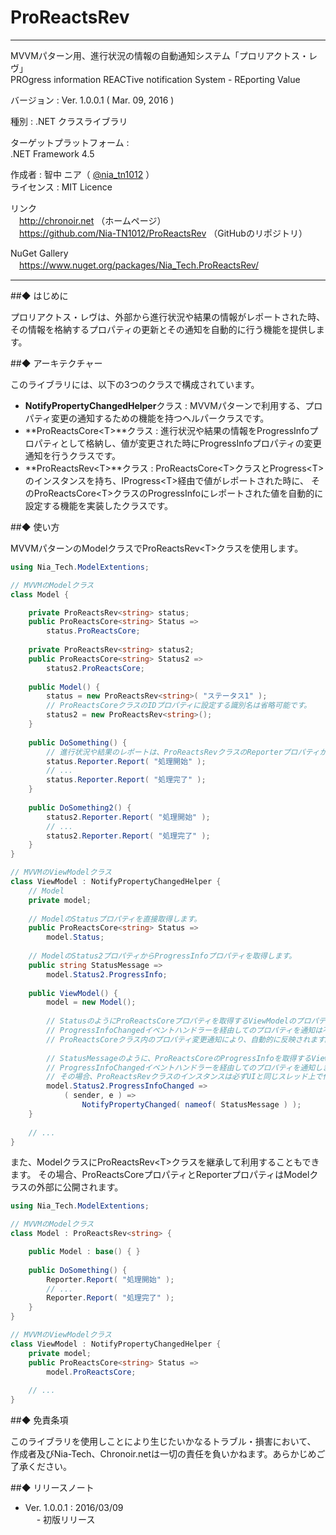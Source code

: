 # ProReactsRev
---
MVVMパターン用、進行状況の情報の自動通知システム「プロリアクトス・レヴ」  
PROgress information REACTive notification System - REporting Value  
  
バージョン : Ver. 1.0.0.1 ( Mar. 09, 2016 )  
  
種別 : .NET クラスライブラリ  
  
ターゲットプラットフォーム :  
.NET Framework 4.5 
  
作成者 : 智中 ニア（ [@nia_tn1012](https://twitter.com/nia_tn1012/) ）  
ライセンス : MIT Licence  
  
リンク  
　http://chronoir.net （ホームページ）  
　https://github.com/Nia-TN1012/ProReactsRev （GitHubのリポジトリ）  
  
NuGet Gallery  
　https://www.nuget.org/packages/Nia_Tech.ProReactsRev/


---

##◆ はじめに

プロリアクトス・レヴは、外部から進行状況や結果の情報がレポートされた時、その情報を格納するプロパティの更新とその通知を自動的に行う機能を提供します。

##◆ アーキテクチャー

このライブラリには、以下の3つのクラスで構成されています。
* **NotifyPropertyChangedHelper**クラス : MVVMパターンで利用する、プロパティ変更の通知するための機能を持つヘルパークラスです。
* **ProReactsCore\<T\>**クラス : 進行状況や結果の情報をProgressInfoプロパティとして格納し、値が変更された時にProgressInfoプロパティの変更通知を行うクラスです。
* **ProReactsRev\<T\>**クラス : ProReactsCore\<T\>クラスとProgress\<T\>のインスタンスを持ち、IProgress\<T\>経由で値がレポートされた時に、
そのProReactsCore\<T\>クラスのProgressInfoにレポートされた値を自動的に設定する機能を実装したクラスです。

##◆ 使い方

MVVMパターンのModelクラスでProReactsRev\<T\>クラスを使用します。

```csharp
using Nia_Tech.ModelExtentions;

// MVVMのModelクラス
class Model {

	private ProReactsRev<string> status;
	public ProReactsCore<string> Status =>
		status.ProReactsCore;
		
	private ProReactsRev<string> status2;
	public ProReactsCore<string> Status2 =>
		status2.ProReactsCore;
	
	public Model() {
		status = new ProReactsRev<string>( "ステータス1" );
		// ProReactsCoreクラスのIDプロパティに設定する識別名は省略可能です。
		status2 = new ProReactsRev<string>();
	}
	
	public DoSomething() {
		// 進行状況や結果のレポートは、ProReactsRevクラスのReporterプロパティからReportメソッドを呼び出して行います。
		status.Reporter.Report( "処理開始" );
		// ...
		status.Reporter.Report( "処理完了" );
	}
	
	public DoSomething2() {
		status2.Reporter.Report( "処理開始" );
		// ...
		status2.Reporter.Report( "処理完了" );
	}
}

// MVVMのViewModelクラス
class ViewModel : NotifyPropertyChangedHelper {
	// Model
	private model;
	
	// ModelのStatusプロパティを直接取得します。
	public ProReactsCore<string> Status =>
		model.Status;
		
	// ModelのStatus2プロパティからProgressInfoプロパティを取得します。
	public string StatusMessage =>
		model.Status2.ProgressInfo;
		
	public ViewModel() {
		model = new Model();
		
		// StatusのようにProReactsCoreプロパティを取得するViewModelのプロパティを直接データバインディングする場合、
		// ProgressInfoChangedイベントハンドラーを経由してのプロパティを通知は不要です。
		// ProReactsCoreクラス内のプロパティ変更通知により、自動的に反映されます。
		
		// StatusMessageのように、ProReactsCoreのProgressInfoを取得するViewModelのプロパティをデータバインディングする場合、
		// ProgressInfoChangedイベントハンドラーを経由してのプロパティを通知します。
		// その場合、ProReactsRevクラスのインスタンスは必ずUIと同じスレッド上で作成してください。
		model.Status2.ProgressInfoChanged =>
			( sender, e ) =>
				NotifyPropertyChanged( nameof( StatusMessage ) );
	}
	
	// ...
}
```

また、ModelクラスにProReactsRev\<T\>クラスを継承して利用することもできます。
その場合、ProReactsCoreプロパティとReporterプロパティはModelクラスの外部に公開されます。

```csharp
using Nia_Tech.ModelExtentions;

// MVVMのModelクラス
class Model : ProReactsRev<string> {

	public Model : base() {	}
	
	public DoSomething() {
		Reporter.Report( "処理開始" );
		// ...
		Reporter.Report( "処理完了" );
	}
}

// MVVMのViewModelクラス
class ViewModel : NotifyPropertyChangedHelper {
	private model;
	public ProReactsCore<string> Status =>
		model.ProReactsCore;
		
	// ...
}
```


##◆ 免責条項

このライブラリを使用しことにより生じたいかなるトラブル・損害において、
作成者及びNia-Tech、Chronoir.netは一切の責任を負いかねます。あらかじめご了承ください。


##◆ リリースノート

* Ver. 1.0.0.1 : 2016/03/09  
　 - 初版リリース
